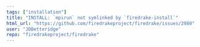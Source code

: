```yaml
---
tags: ["installation"]
title: "INSTALL: `mpirun` not symlinked by `firedrake-install`"
html_url: "https://github.com/firedrakeproject/firedrake/issues/2980"
user: "JDBetteridge"
repo: "firedrakeproject/firedrake"
---
```


